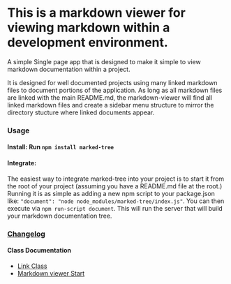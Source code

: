 # This is a markdown viewer for viewing markdown within a development environment. 

A simple Single page app that is designed to make it simple to view markdown documentation within a project.

It is designed for well documented projects using many linked markdown files to document portions of the application. As long as all markdown files are linked with the main README.md, the markdown-viewer will find all linked markdown files and create a sidebar menu structure to mirror the directory stucture where linked documents appear.

### Usage

#### Install: Run `npm install marked-tree`

#### Integrate: 
The easiest way to integrate marked-tree into your project is to start it from the root of your project (assuming you have a README.md file at the root.)  Running it is as simple as adding a new npm script to your package.json like: `"document": "node node_modules/marked-tree/index.js"`.  You can then execute via `npm run-script document`. This will run the server that will build your markdown documentation tree. 

### [Changelog](./CHANGELOG.md)

#### Class Documentation

* [Link Class](./src/link.doc.md)
* [Markdown viewer Start](./src/main.doc.md)